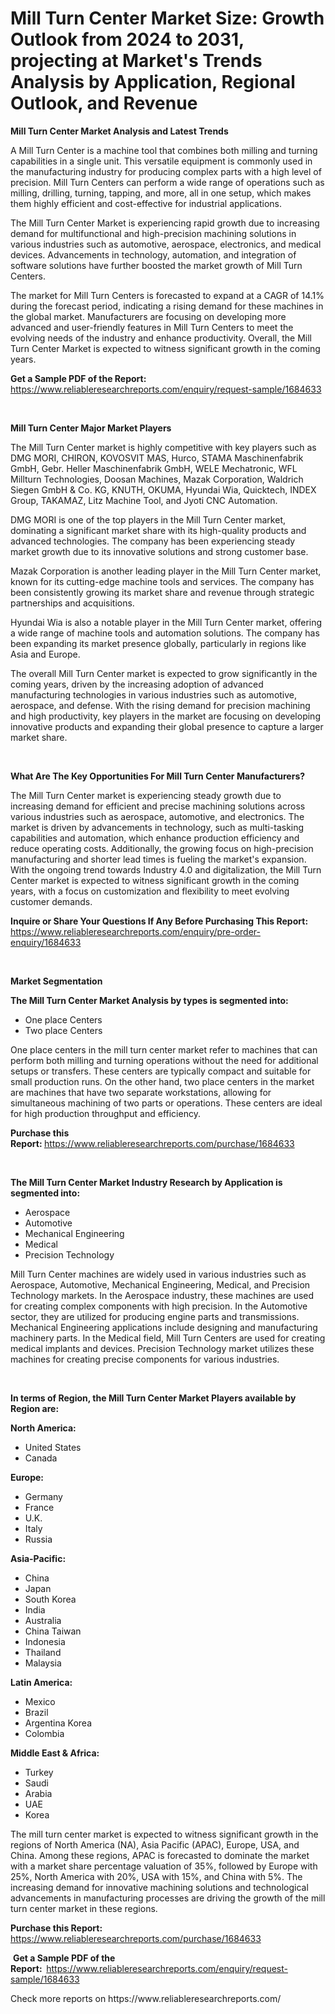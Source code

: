 <p><h1>Mill Turn Center Market Size: Growth Outlook from 2024 to 2031, projecting at Market's Trends Analysis by Application, Regional Outlook, and Revenue</h1></p><p><strong>Mill Turn Center Market Analysis and Latest Trends</strong></p>
<p><p>A Mill Turn Center is a machine tool that combines both milling and turning capabilities in a single unit. This versatile equipment is commonly used in the manufacturing industry for producing complex parts with a high level of precision. Mill Turn Centers can perform a wide range of operations such as milling, drilling, turning, tapping, and more, all in one setup, which makes them highly efficient and cost-effective for industrial applications.</p><p>The Mill Turn Center Market is experiencing rapid growth due to increasing demand for multifunctional and high-precision machining solutions in various industries such as automotive, aerospace, electronics, and medical devices. Advancements in technology, automation, and integration of software solutions have further boosted the market growth of Mill Turn Centers.</p><p>The market for Mill Turn Centers is forecasted to expand at a CAGR of 14.1% during the forecast period, indicating a rising demand for these machines in the global market. Manufacturers are focusing on developing more advanced and user-friendly features in Mill Turn Centers to meet the evolving needs of the industry and enhance productivity. Overall, the Mill Turn Center Market is expected to witness significant growth in the coming years.</p></p>
<p><strong>Get a Sample PDF of the Report:&nbsp;</strong> <a href="https://www.reliableresearchreports.com/enquiry/request-sample/1684633">https://www.reliableresearchreports.com/enquiry/request-sample/1684633</a></p>
<p>&nbsp;</p>
<p><strong>Mill Turn Center Major Market Players</strong></p>
<p><p>The Mill Turn Center market is highly competitive with key players such as DMG MORI, CHIRON, KOVOSVIT MAS, Hurco, STAMA Maschinenfabrik GmbH, Gebr. Heller Maschinenfabrik GmbH, WELE Mechatronic, WFL Millturn Technologies, Doosan Machines, Mazak Corporation, Waldrich Siegen GmbH & Co. KG, KNUTH, OKUMA, Hyundai Wia, Quicktech, INDEX Group, TAKAMAZ, Litz Machine Tool, and Jyoti CNC Automation. </p><p>DMG MORI is one of the top players in the Mill Turn Center market, dominating a significant market share with its high-quality products and advanced technologies. The company has been experiencing steady market growth due to its innovative solutions and strong customer base. </p><p>Mazak Corporation is another leading player in the Mill Turn Center market, known for its cutting-edge machine tools and services. The company has been consistently growing its market share and revenue through strategic partnerships and acquisitions. </p><p>Hyundai Wia is also a notable player in the Mill Turn Center market, offering a wide range of machine tools and automation solutions. The company has been expanding its market presence globally, particularly in regions like Asia and Europe.</p><p>The overall Mill Turn Center market is expected to grow significantly in the coming years, driven by the increasing adoption of advanced manufacturing technologies in various industries such as automotive, aerospace, and defense. With the rising demand for precision machining and high productivity, key players in the market are focusing on developing innovative products and expanding their global presence to capture a larger market share.</p></p>
<p>&nbsp;</p>
<p><strong>What Are The Key Opportunities For Mill Turn Center Manufacturers?</strong></p>
<p><p>The Mill Turn Center market is experiencing steady growth due to increasing demand for efficient and precise machining solutions across various industries such as aerospace, automotive, and electronics. The market is driven by advancements in technology, such as multi-tasking capabilities and automation, which enhance production efficiency and reduce operating costs. Additionally, the growing focus on high-precision manufacturing and shorter lead times is fueling the market's expansion. With the ongoing trend towards Industry 4.0 and digitalization, the Mill Turn Center market is expected to witness significant growth in the coming years, with a focus on customization and flexibility to meet evolving customer demands.</p></p>
<p><strong>Inquire or Share Your Questions If Any Before Purchasing This Report:</strong> <a href="https://www.reliableresearchreports.com/enquiry/pre-order-enquiry/1684633">https://www.reliableresearchreports.com/enquiry/pre-order-enquiry/1684633</a></p>
<p>&nbsp;</p>
<p><strong>Market Segmentation</strong></p>
<p><strong>The Mill Turn Center Market Analysis by types is segmented into:</strong></p>
<p><ul><li>One place Centers</li><li>Two place Centers</li></ul></p>
<p><p>One place centers in the mill turn center market refer to machines that can perform both milling and turning operations without the need for additional setups or transfers. These centers are typically compact and suitable for small production runs. On the other hand, two place centers in the market are machines that have two separate workstations, allowing for simultaneous machining of two parts or operations. These centers are ideal for high production throughput and efficiency.</p></p>
<p><strong>Purchase this Report:&nbsp;</strong><a href="https://www.reliableresearchreports.com/purchase/1684633">https://www.reliableresearchreports.com/purchase/1684633</a></p>
<p>&nbsp;</p>
<p><strong>The Mill Turn Center Market Industry Research by Application is segmented into:</strong></p>
<p><ul><li>Aerospace</li><li>Automotive</li><li>Mechanical Engineering</li><li>Medical</li><li>Precision Technology</li></ul></p>
<p><p>Mill Turn Center machines are widely used in various industries such as Aerospace, Automotive, Mechanical Engineering, Medical, and Precision Technology markets. In the Aerospace industry, these machines are used for creating complex components with high precision. In the Automotive sector, they are utilized for producing engine parts and transmissions. Mechanical Engineering applications include designing and manufacturing machinery parts. In the Medical field, Mill Turn Centers are used for creating medical implants and devices. Precision Technology market utilizes these machines for creating precise components for various industries.</p></p>
<p>&nbsp;</p>
<p><strong>In terms of Region, the Mill Turn Center Market Players available by Region are:</strong></p>
<p>
    <p> <strong> North America: </strong>
        <ul>
            <li>United States</li>
            <li>Canada</li>
        </ul>
        </p> 
    <p> <strong> Europe: </strong>
        <ul>
            <li>Germany</li>
            <li>France</li>
            <li>U.K.</li>
            <li>Italy</li>
            <li>Russia</li>
        </ul>
        </p> 
    <p> <strong> Asia-Pacific: </strong>
        <ul>
            <li>China</li>
            <li>Japan</li>
            <li>South Korea</li>
            <li>India</li>
            <li>Australia</li>
            <li>China Taiwan</li>
            <li>Indonesia</li>
            <li>Thailand</li>
            <li>Malaysia</li>
        </ul>
        </p> 
    <p> <strong> Latin America: </strong>
        <ul>
            <li>Mexico</li>
            <li>Brazil</li>
            <li>Argentina Korea</li>
            <li>Colombia</li>
        </ul>
        </p> 
    <p> <strong> Middle East & Africa: </strong>
        <ul>
            <li>Turkey</li>
            <li>Saudi</li>
            <li>Arabia</li>
            <li>UAE</li>
            <li>Korea</li>
        </ul>
    </p>
    </p>
<p><p>The mill turn center market is expected to witness significant growth in the regions of North America (NA), Asia Pacific (APAC), Europe, USA, and China. Among these regions, APAC is forecasted to dominate the market with a market share percentage valuation of 35%, followed by Europe with 25%, North America with 20%, USA with 15%, and China with 5%. The increasing demand for innovative machining solutions and technological advancements in manufacturing processes are driving the growth of the mill turn center market in these regions.</p></p>
<p><strong>Purchase this Report: </strong><a href="https://www.reliableresearchreports.com/purchase/1684633">https://www.reliableresearchreports.com/purchase/1684633</a></p>
<p>&nbsp;<strong>Get a Sample PDF of the Report:&nbsp;&nbsp;</strong><a href="https://www.reliableresearchreports.com/enquiry/request-sample/1684633">https://www.reliableresearchreports.com/enquiry/request-sample/1684633</a></p>
<p><strong></strong></p>
<p>Check more reports on https://www.reliableresearchreports.com/</p>